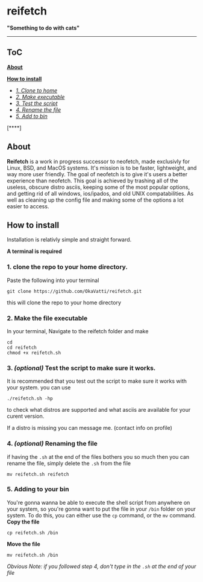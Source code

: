 # reifetch 
**"Something to do with cats"**
____
## ToC

[**About**](https://github.com/OkaVatti/reifetch/blob/main/README.md#about)

[**How to install**](https://github.com/OkaVatti/reifetch/blob/main/README.md#How-to-install)
- [_1. Clone to home_](https://github.com/OkaVatti/reifetch/blob/main/README.md#1-clone-the-repo-to-your-home-directory)
- [_2. Make executable_](https://github.com/OkaVatti/reifetch/blob/main/README.md#2-make-the-file-executable)
- [_3. Test the script_](https://github.com/OkaVatti/reifetch/blob/main/README.md#3-optional-test-the-script-to-make-sure-it-works)
- [_4. Rename the file_](https://github.com/OkaVatti/reifetch/blob/main/README.md#4-optional-renaming-the-file)
- [_5. Add to bin_](https://github.com/OkaVatti/reifetch/blob/main/README.md#5-adding-to-your-bin)

[****]

## About
**Reifetch** is a work in progress successor to neofetch, made exclusivly for Linux, BSD, and MacOS systems. It's mission is to be faster, lightweight, and way more user friendly. The goal of neofetch is to give it's users a better experience than neofetch. This goal is achieved by trashing all of the useless, obscure distro asciis, keeping some of the most popular options, and getting rid of all windows, ios/ipados, and old UNIX compatabilities. As well as cleaning up the config file and making some of the options a lot easier to access.

 
 ## How to install
 
Installation is relativly simple and straight forward.

**A terminal is required**

### **1.** clone the repo to your home directory.
Paste the following into your terminal
```
git clone https://github.com/OkaVatti/reifetch.git
```
this will clone the repo to your home directory

### **2.** Make the file executable
In your terminal, Navigate to the reifetch folder and make 
```
cd
cd reifetch
chmod +x reifetch.sh
```

### **3. _(optional)_** Test the script to make sure it works.
It is recommended that you test out the script to make sure it works with your system. you can use 
```
./reifetch.sh -hp
``` 
to check what distros are supported and what asciis are available for your curent version.

If a distro is missing you can message me. (contact info on profile)

### **4. _(optional)_** Renaming the file
if having the `.sh` at the end of the files bothers you so much then you can rename the file, simply delete the `.sh` from the file
```
mv reifetch.sh reifetch
```

### **5.** Adding to your bin
You're gonna wanna be able to execute the shell script from anywhere on your system, so you're gonna want to put the file in your `/bin` folder on your system. To do this, you can either use the `cp` command, or the `mv` command.
**Copy the file**
```
cp reifetch.sh /bin
```

**Move the file**
```
mv reifetch.sh /bin
```

_Obvious Note: if you followed step 4, don't type in the `.sh` at the end of your file_

